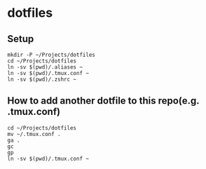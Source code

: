 # dotfiles

## Setup
```
mkdir -P ~/Projects/dotfiles
cd ~/Projects/dotfiles
ln -sv $(pwd)/.aliases ~
ln -sv $(pwd)/.tmux.conf ~
ln -sv $(pwd)/.zshrc ~
```

## How to add another dotfile to this repo(e.g. .tmux.conf)
```
cd ~/Projects/dotfiles
mv ~/.tmux.conf .
ga .
gc
gp
ln -sv $(pwd)/.tmux.conf ~
```
